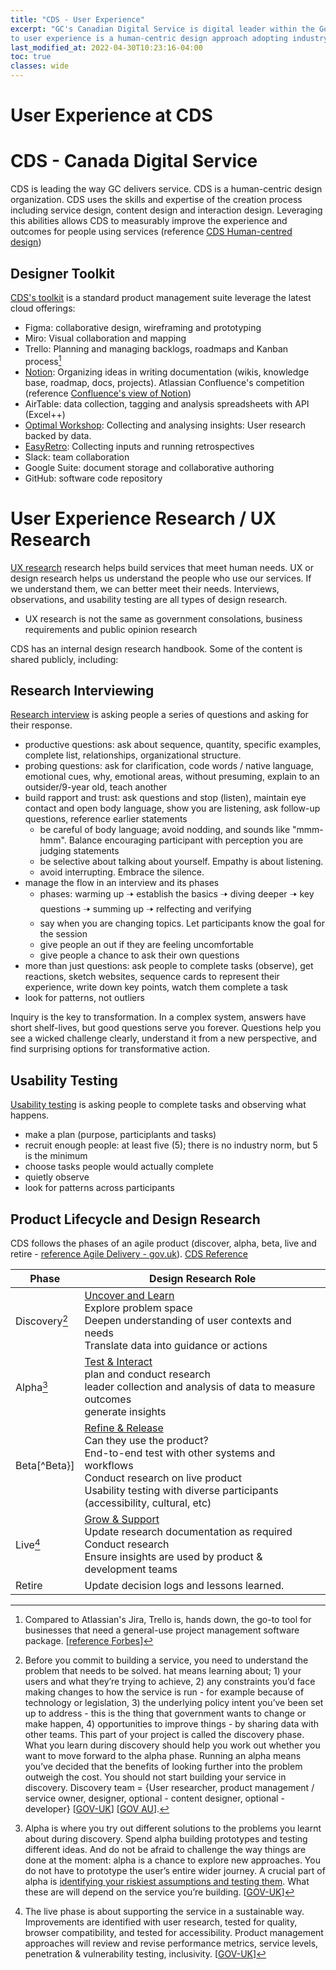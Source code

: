 ```yaml
---
title: "CDS - User Experience"
excerpt: "GC's Canadian Digital Service is digital leader within the Government of Canada.  CDS's approach
to user experience is a human-centric design approach adopting industry recognized processes and tools."
last_modified_at: 2022-04-30T10:23:16-04:00
toc: true
classes: wide
---
```


# User Experience at CDS

# CDS - Canada Digital Service

CDS is leading the way GC delivers service.  CDS is a human-centric design organization.  CDS uses the skills and expertise of the creation process including service design, content design and interaction design.  Leveraging this abilities allows CDS to measurably improve the experience and outcomes for people using services (reference [CDS Human-centred design](https://resources.alpha.canada.ca/topic/design))

## Designer Toolkit

[CDS's toolkit](https://resources.alpha.canada.ca/resource/equipping-designers) is a standard product management suite leverage the latest cloud offerings:

- Figma: collaborative design, wireframing and prototyping
- Miro: Visual collaboration and mapping
- Trello: Planning and managing backlogs, roadmaps and Kanban process[^Trello]
- [Notion](https://www.notion.so/): Organizing ideas in writing documentation (wikis, knowledge base, roadmap, docs, projects).  Atlassian Confluence's competition (reference [Confluence's view of Notion](https://www.atlassian.com/software/confluence/comparison/confluence-vs-notion))
- AirTable: data collection, tagging and analysis spreadsheets with API (Excel++)
- [Optimal Workshop](https://www.optimalworkshop.com/): Collecting and analysing insights:  User research backed by data.
- [EasyRetro](https://easyretro.io/): Collecting inputs and running retrospectives 
- Slack: team collaboration
- Google Suite: document storage and collaborative authoring
- GitHub: software code repository 

# User Experience Research / UX Research

[UX research](https://resources.alpha.canada.ca/topic/ux-research) research helps build services that meet human needs. UX or design research helps us understand the people who use our services. If we understand them, we can better meet their needs. Interviews, observations, and usability testing are all types of design research.

- UX research is not the same as government consolations, business requirements and public opinion research

CDS has an internal design research handbook.  Some of the content is shared publicly, including:

## Research Interviewing

[Research interview](https://resources.alpha.canada.ca/resource/research-interviewing) is asking people a series of questions and asking for their response. 

- productive questions: ask about sequence, quantity, specific examples, complete list, relationships, organizational structure.
- probing questions: ask for clarification, code words / native language, emotional cues, why, emotional areas, without presuming, explain to an outsider/9-year old, teach another
- build rapport and trust: ask questions and stop (listen), maintain eye contact and open body language, show you are listening, ask follow-up questions, reference earlier statements
  - be careful of body language; avoid nodding, and sounds like "mmm-hmm".   Balance encouraging participant with perception you are judging statements
  - be selective about talking about yourself.  Empathy is about listening.
  - avoid interrupting.  Embrace the silence.
- manage the flow in an interview and its phases
  - phases: warming up 🠢 establish the basics 🠢 diving deeper 🠢 key questions 🠢 summing up 🠢 relfecting and verifying
  - say when you are changing topics.  Let participants know the goal for the session
  - give people an out if they are feeling uncomfortable
  - give people a chance to ask their own questions
- more than just questions: ask people to complete tasks (observe), get reactions, sketch websites, sequence cards to represent their experience, write down key points, watch them complete a task
- look for patterns, not outliers

Inquiry is the key to transformation. In a complex system, answers have short shelf-lives, but good questions serve you forever. Questions help you see a wicked challenge clearly, understand it from a new perspective, and find surprising options for transformative action.

## Usability Testing

[Usability testing](https://resources.alpha.canada.ca/resource/usability-testing) is asking people to complete tasks and observing what happens.

- make a plan (purpose, participlants and tasks)
- recruit enough people: at least five (5); there is no industry norm, but 5 is the minimum
- choose tasks people would actually complete
- quietly observe
- look for patterns across participants

## Product Lifecycle and Design Research

CDS follows the phases of an agile product (discover, alpha, beta, live and retire - [reference Agile Delivery - gov.uk](https://www.gov.uk/service-manual/agile-delivery)). [CDS Reference](https://resources.alpha.canada.ca/resource/design-researcher-activities)

| Phase                 | Design Research Role                                         |
| --------------------- | ------------------------------------------------------------ |
| Discovery[^Discovery] | <u>Uncover and Learn</u><br />Explore problem space<br />Deepen understanding of user contexts and needs<br />Translate data into guidance or actions |
| Alpha[^Alpha]         | <u>Test & Interact</u><br />plan and conduct research<br />leader collection and analysis of data to measure outcomes<br />generate insights |
| Beta[^Beta}]          | <u>Refine & Release</u><br />Can they use the product?<br />End-to-end test  with other systems and workflows<br />Conduct research on live product<br />Usability testing with diverse participants (accessibility, cultural, etc) |
| Live[^Live]           | <u>Grow & Support</u><br />Update research documentation as required<br />Conduct research<br />Ensure insights are used by product & development teams |
| Retire                | Update decision logs and lessons learned.                    |



[^Discovery]: Before you commit to building a service, you need to understand the problem that needs to be solved. hat means learning about; 1) your users and what they’re trying to achieve, 2) any constraints you’d face making changes to how the service is run - for example because of technology or legislation, 3) the underlying policy intent you’ve been set up to address - this is the thing that government wants to change or make happen, 4) opportunities to improve things - by sharing data with other teams.   This part of your project is called the discovery phase. What you learn during discovery should help you work out whether you want to move forward to the alpha phase. Running an alpha means you’ve decided that the benefits of looking further into the problem outweigh the cost. You should not start building your service in discovery. Discovery team = {User researcher, product management / service owner, designer, optional - content designer, optional - developer} [[GOV-UK](https://www.gov.uk/service-manual/agile-delivery/how-the-discovery-phase-works)] [[GOV AU](https://www.digital.nsw.gov.au/delivery/digital-service-toolkit/resources/plan-a-project/phases-of-agile-delivery)].
[^Alpha]: Alpha is where you try out different solutions to the problems you learnt about during discovery. Spend alpha building prototypes and testing different ideas. And do not be afraid to challenge the way things are done at the moment: alpha is a chance to explore new approaches. You do not have to prototype the user’s entire wider journey.  A crucial part of alpha is [identifying your riskiest assumptions and testing them](https://clutch.co/app-developers/resources/what-is-riskiest-assumption-test). What these are will depend on the service you’re building. [[GOV-UK](https://www.gov.uk/service-manual/agile-delivery/how-the-alpha-phase-works)]
[^Beta]: Beta is where you take the best ideas from Alpha and build it. During beta, focus on making sure that the solution you’ve chosen works as well as possible by carrying out [user research](https://www.gov.uk/service-manual/user-research/user-research-in-beta) and starting to gather data on [how successful the service is](https://www.gov.uk/service-manual/measuring-success) based on the success metrics you identified in alpha. Iterate the service based on what you learn.  In terms of development (software) you need to consider all the common software responsivities; CI/CD, security, testing, performance, ... [[GOV UK](https://www.gov.uk/service-manual/agile-delivery/how-the-beta-phase-works)]
[^Live]: The live phase is about supporting the service in a sustainable way. Improvements are identified with user research, tested for quality, browser compatibility, and tested for accessibility. Product management approaches will review and revise performance metrics, service levels, penetration & vulnerability testing, inclusivity.  [[GOV-UK](https://www.gov.uk/service-manual/agile-delivery/how-the-live-phase-works)]
[^Trello]: Compared to Atlassian's Jira, Trello is, hands down, the go-to tool for businesses that need a general-use project management software package. [[reference Forbes](https://www.forbes.com/advisor/business/software/trello-vs-jira/)]